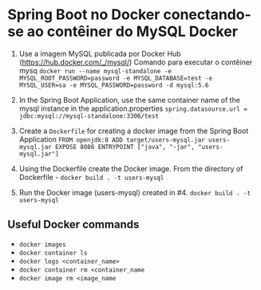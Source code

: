 # Spring Boot no Docker conectando-se ao contêiner do MySQL Docker

1. Use a imagem MySQL publicada por Docker Hub (https://hub.docker.com/_/mysql/)
Comando para executar o contêiner mysq
`docker run --name mysql-standalone -e MYSQL_ROOT_PASSWORD=password -e MYSQL_DATABASE=test -e MYSQL_USER=sa -e MYSQL_PASSWORD=password -d mysql:5.6`

2. In the Spring Boot Application, use the same container name of the mysql instance in the application.properties
`spring.datasource.url = jdbc:mysql://mysql-standalone:3306/test`

3. Create a `Dockerfile` for creating a docker image from the Spring Boot Application
`FROM openjdk:8
ADD target/users-mysql.jar users-mysql.jar
EXPOSE 8086
ENTRYPOINT ["java", "-jar", "users-mysql.jar"]`

4. Using the Dockerfile create the Docker image.
From the directory of Dockerfile - `docker build . -t users-mysql`

5. Run the Docker image (users-mysql) created in #4.
`docker build . -t users-mysql`

## Useful Docker commands
- `docker images`
- `docker container ls`
- `docker logs <container_name>`
- `docker container rm <container_name`
- `docker image rm <image_name`
